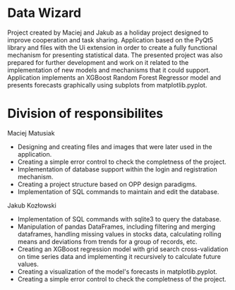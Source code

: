 # Data Wizard

Project created by Maciej and Jakub as a holiday project designed to improve cooperation and task sharing. Application based on the PyQt5 library and files with the Ui extension in order to create a fully functional mechanism for presenting statistical data. The presented project was also prepared for further development and work on it related to the implementation of new models and mechanisms that it could support. Application implements an XGBoost Random Forest Regressor model and presents forecasts graphically using subplots from matplotlib.pyplot.
 
# Division of responsibilites

Maciej Matusiak

- Designing and creating files and images that were later used in the application.
- Creating a simple error control to check the completness of the project.
- Implementation of database support within the login and registration mechanism.
- Creating a project structure based on OPP design paradigms.
- Implementation of SQL commands to maintain and edit the database.

Jakub Kozłowski

- Implementation of SQL commands with sqlite3 to query the database.
- Manipulation of pandas DataFrames, including filtering and merging dataframes, handling missing values in stocks data, calculating rolling means and deviations from trends for a group of records, etc.
- Creating an XGBoost regression model with grid search cross-validation on time series data and implementing it recursively to calculate future values.
- Creating a visualization of the model's forecasts in matplotlib.pyplot.
- Creating a simple error control to check the completness of the project.
